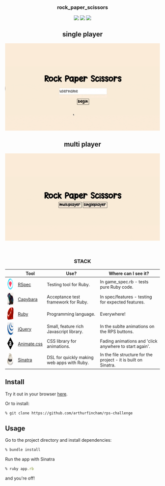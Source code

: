 <div align="center">

### rock_paper_scissors
![](https://img.shields.io/github/last-commit/arthurfincham/rps-challenge)
![](https://img.shields.io/github/languages/count/arthurfincham/rps-challenge)
![](https://img.shields.io/github/languages/code-size/arthurfincham/rps-challenge)

## single player
<img src="public/images/single_preview.gif" width="600px">

## multi player
<img src="public/images/multi_preview.gif" width="600px">

&nbsp;

<h3>STACK</h3>

|                                                        | Tool                                                 | Use?                                       | Where can I see it?                                                  |
|--------------------------------------------------------|------------------------------------------------------|--------------------------------------------|----------------------------------------------------------------------|
| <img src="public/images/rspec.png" height="40" width="auto">       | [RSpec](https://rspec.info/)                         | Testing tool for Ruby.                     | In game_spec.rb - tests pure Ruby code.                              |
| <img src="public/images/capybara.png" height="40" width="auto">    | [Capybara](https://github.com/teamcapybara/capybara) | Acceptance test framework for Ruby.        |  In spec/features - testing for expected features.                   |
| <img src="public/images/ruby.png" height="40" width="auto">        | [Ruby](https://www.ruby-lang.org/en/)                | Programming language.                      | Everywhere!                                                          |
| <img src="public/images/jquery.png" height="40" width="auto">      | [jQuery](https://jquery.com/)                        | Small, feature rich Javascript library.    | In the sublte animations on the RPS buttons.               |
| <img src="public/images/animatecss.jpeg" height="40" width="auto"> | [Animate.css](https://animate.style/)                | CSS library for animations.                | Fading animations and 'click anywhere to start again'. |
| <img src="public/images/sinatra.png" height="40" width="auto">     | [Sinatra](http://sinatrarb.com/)                     | DSL for quickly making web apps with Ruby. | In the file structure for the project - it is built on Sinatra.      |



</div>

## Install
Try it out in your browser [here](https://arthur-r-p-s.herokuapp.com/).

Or to install:
``` bash
% git clone https://github.com/arthurfincham/rps-challenge
```

## Usage

Go to the project directory and install dependencies:

``` ruby
% bundle install
 ```

Run the app with Sinatra
``` ruby
% ruby app.rb
```
and you're off!
